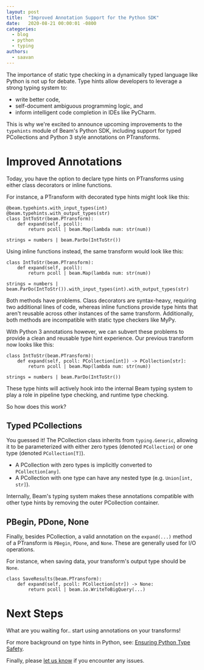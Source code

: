 ```yaml
---
layout: post
title:  "Improved Annotation Support for the Python SDK"
date:   2020-08-21 00:00:01 -0800
categories:
  - blog
  - python
  - typing
authors:
  - saavan
---
```

<!--
Licensed under the Apache License, Version 2.0 (the "License");
you may not use this file except in compliance with the License.
You may obtain a copy of the License at

http://www.apache.org/licenses/LICENSE-2.0

Unless required by applicable law or agreed to in writing, software
distributed under the License is distributed on an "AS IS" BASIS,
WITHOUT WARRANTIES OR CONDITIONS OF ANY KIND, either express or implied.
See the License for the specific language governing permissions and
limitations under the License.
-->

The importance of static type checking in a dynamically
typed language like Python is not up for debate. Type hints
allow developers to leverage a strong typing system to:
 - write better code,
 - self-document ambiguous programming logic, and
 - inform intelligent code completion in IDEs like PyCharm.

This is why we're excited to announce upcoming improvements to
the `typehints` module of Beam's Python SDK, including support
for typed PCollections and Python 3 style annotations on PTransforms.

# Improved Annotations
Today, you have the option to declare type hints on PTransforms using either
class decorators or inline functions.

For instance, a PTransform with decorated type hints might look like this:
```
@beam.typehints.with_input_types(int)
@beam.typehints.with_output_types(str)
class IntToStr(beam.PTransform):
    def expand(self, pcoll):
        return pcoll | beam.Map(lambda num: str(num))

strings = numbers | beam.ParDo(IntToStr())
```

Using inline functions instead, the same transform would look like this:
```
class IntToStr(beam.PTransform):
    def expand(self, pcoll):
        return pcoll | beam.Map(lambda num: str(num))

strings = numbers | beam.ParDo(IntToStr()).with_input_types(int).with_output_types(str)
```

Both methods have problems. Class decorators are syntax-heavy,
requiring two additional lines of code, whereas inline functions provide type hints
that aren't reusable across other instances of the same transform. Additionally, both
methods are incompatible with static type checkers like MyPy.

With Python 3 annotations however, we can subvert these problems to provide a
clean and reusable type hint experience. Our previous transform now looks like this:
```
class IntToStr(beam.PTransform):
    def expand(self, pcoll: PCollection[int]) -> PCollection[str]:
        return pcoll | beam.Map(lambda num: str(num))

strings = numbers | beam.ParDo(IntToStr())
```

These type hints will actively hook into the internal Beam typing system to
play a role in pipeline type checking, and runtime type checking.

So how does this work?

## Typed PCollections
You guessed it! The PCollection class inherits from `typing.Generic`, allowing it to be
parameterized with either zero types (denoted `PCollection`) or one type (denoted `PCollection[T]`).
- A PCollection with zero types is implicitly converted to `PCollection[any]`.
- A PCollection with one type can have any nested type (e.g. `Union[int, str]`).

Internally, Beam's typing system makes these annotations compatible with other
type hints by removing the outer PCollection container.

## PBegin, PDone, None
Finally, besides PCollection, a valid annotation on the `expand(...)` method of a PTransform is
`PBegin`, `PDone`, and `None`. These are generally used for I/O operations.

For instance, when saving data, your transform's output type should be `None`.
```
class SaveResults(beam.PTransform):
    def expand(self, pcoll: PCollection[str]) -> None:
        return pcoll | beam.io.WriteToBigQuery(...)
```

# Next Steps
What are you waiting for.. start using annotations on your transforms!

For more background on type hints in Python, see:
[Ensuring Python Type Safety](https://beam.apache.org/documentation/sdks/python-type-safety/).

Finally, please
[let us know](https://beam.apache.org/community/contact-us/)
if you encounter any issues.
